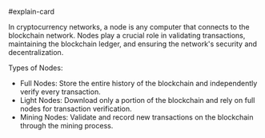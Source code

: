 #explain-card 

In cryptocurrency networks, a node is any computer that connects to the blockchain network. Nodes play a crucial role in validating transactions, maintaining the blockchain ledger, and ensuring the network's security and decentralization.

Types of Nodes:

- Full Nodes: Store the entire history of the blockchain and independently verify every transaction.
- Light Nodes: Download only a portion of the blockchain and rely on full nodes for transaction verification.
- Mining Nodes: Validate and record new transactions on the blockchain through the mining process.

